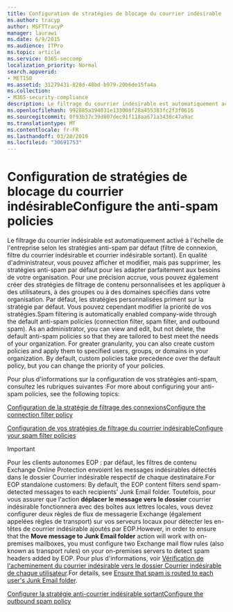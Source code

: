 ```yaml
---
title: Configuration de stratégies de blocage du courrier indésirable
ms.author: tracyp
author: MSFTTracyP
manager: laurawi
ms.date: 6/9/2015
ms.audience: ITPro
ms.topic: article
ms.service: O365-seccomp
localization_priority: Normal
search.appverid:
- MET150
ms.assetid: 31279431-828d-48bd-b979-20b6de15fa4a
ms.collection:
- M365-security-compliance
description: Le filtrage du courrier indésirable est automatiquement activé à l'échelle de l'entreprise selon les stratégies anti-spam par défaut (filtre de connexion, filtre du courrier indésirable et courrier indésirable sortant). En qualité d'administrateur, vous pouvez afficher et modifier, mais pas supprimer, les stratégies anti-spam par défaut pour les adapter parfaitement aux besoins de votre organisation. Pour une précision accrue, vous pouvez également créer des stratégies de filtrage de contenu personnalisées et les appliquer à des utilisateurs, à des groupes ou à des domaines spécifiés dans votre organisation. Par défaut, les stratégies personnalisées priment sur la stratégie par défaut. Vous pouvez cependant modifier la priorité de vos stratégies.
ms.openlocfilehash: 992885a394031e133008f28a455383fc2f3f0616
ms.sourcegitcommit: 0f93b37c39d807dec91f118aa671a3430c47a9ac
ms.translationtype: MT
ms.contentlocale: fr-FR
ms.lasthandoff: 03/20/2019
ms.locfileid: "30691753"
---
```

# <a name="configure-the-anti-spam-policies"></a><span data-ttu-id="f03ba-106">Configuration de stratégies de blocage du courrier indésirable</span><span class="sxs-lookup"><span data-stu-id="f03ba-106">Configure the anti-spam policies</span></span>

<span data-ttu-id="f03ba-p102">Le filtrage du courrier indésirable est automatiquement activé à l'échelle de l'entreprise selon les stratégies anti-spam par défaut (filtre de connexion, filtre du courrier indésirable et courrier indésirable sortant). En qualité d'administrateur, vous pouvez afficher et modifier, mais pas supprimer, les stratégies anti-spam par défaut pour les adapter parfaitement aux besoins de votre organisation. Pour une précision accrue, vous pouvez également créer des stratégies de filtrage de contenu personnalisées et les appliquer à des utilisateurs, à des groupes ou à des domaines spécifiés dans votre organisation. Par défaut, les stratégies personnalisées priment sur la stratégie par défaut. Vous pouvez cependant modifier la priorité de vos stratégies.</span><span class="sxs-lookup"><span data-stu-id="f03ba-p102">Spam filtering is automatically enabled company-wide through the default anti-spam policies (connection filter, spam filter, and outbound spam). As an administrator, you can view and edit, but not delete, the default anti-spam policies so that they are tailored to best meet the needs of your organization. For greater granularity, you can also create custom policies and apply them to specified users, groups, or domains in your organization. By default, custom policies take precedence over the default policy, but you can change the priority of your policies.</span></span> 
  
<span data-ttu-id="f03ba-111">Pour plus d'informations sur la configuration de vos stratégies anti-spam, consultez les rubriques suivantes :</span><span class="sxs-lookup"><span data-stu-id="f03ba-111">For more about configuring your anti-spam policies, see the following topics:</span></span>
  
[<span data-ttu-id="f03ba-112">Configuration de la stratégie de filtrage des connexions</span><span class="sxs-lookup"><span data-stu-id="f03ba-112">Configure the connection filter policy</span></span>](configure-the-connection-filter-policy.md)
  
[<span data-ttu-id="f03ba-113">Configuration de vos stratégies de filtrage du courrier indésirable</span><span class="sxs-lookup"><span data-stu-id="f03ba-113">Configure your spam filter policies</span></span>](configure-your-spam-filter-policies.md)
  
> [!IMPORTANT]
> <span data-ttu-id="f03ba-114">Pour les clients autonomes EOP : par défaut, les filtres de contenu Exchange Online Protection envoient les messages indésirables détectés dans le dossier Courrier indésirable respectif de chaque destinataire.</span><span class="sxs-lookup"><span data-stu-id="f03ba-114">For EOP standalone customers: By default, the EOP content filters send spam-detected messages to each recipients' Junk Email folder.</span></span> <span data-ttu-id="f03ba-115">Toutefois, pour vous assurer que l'action **déplacer le message vers le dossier** courrier indésirable fonctionnera avec des boîtes aux lettres locales, vous devez configurer deux règles de flux de messagerie Exchange (également appelées règles de transport) sur vos serveurs locaux pour détecter les en-têtes de courrier indésirable ajoutés par EOP.</span><span class="sxs-lookup"><span data-stu-id="f03ba-115">However, in order to ensure that the **Move message to Junk Email folder** action will work with on-premises mailboxes, you must configure two Exchange mail flow rules (also known as transport rules) on your on-premises servers to detect spam headers added by EOP.</span></span> <span data-ttu-id="f03ba-116">Pour plus d'informations, voir [Vérification de l'acheminement du courrier indésirable vers le dossier Courrier indésirable de chaque utilisateur](ensure-that-spam-is-routed-to-each-user-s-junk-email-folder.md).</span><span class="sxs-lookup"><span data-stu-id="f03ba-116">For details, see [Ensure that spam is routed to each user's Junk Email folder](ensure-that-spam-is-routed-to-each-user-s-junk-email-folder.md).</span></span> 
  
[<span data-ttu-id="f03ba-117">Configurer la stratégie anti-courrier indésirable sortant</span><span class="sxs-lookup"><span data-stu-id="f03ba-117">Configure the outbound spam policy</span></span>](configure-the-outbound-spam-policy.md)
  

